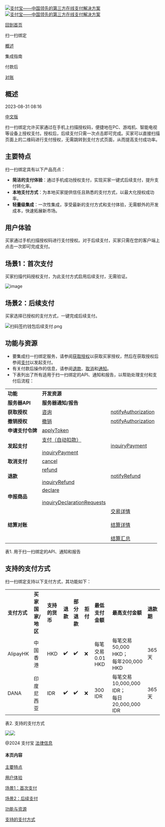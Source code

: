 [![支付宝——中国领先的第三方在线支付解决方案](https://ac.alipay.com/storage/2024/3/26/d66c43c0-440d-4c97-9976-f2028a2c8c5e.svg)![支付宝——中国领先的第三方在线支付解决方案](https://ac.alipay.com/storage/2024/3/26/a48bd336-aea0-4f16-bf83-616eacbb4434.svg)](/docs/zh-CN/)

[回到首页](../../)

扫一扫绑定

[概述](/docs/zh-CN/ac/scantopay/overview)

集成指南

付款后

[对账](/docs/zh-CN/ac/scantopay/settle_reconcile)

概述
-----

2023-08-31 08:16

[中文版](https://global.alipay.com/docs/ac/scantopay/overview)

扫一扫绑定允许买家通过在手机上扫描授权码，便捷地在PC、游戏机、智能电视等设备上授权支付。授权后，后续支付只需一次点击即可完成。买家可以直接扫描页面上的二维码进行支付授权，无需跳转到支付方式页面，从而提高支付成功率。

主要特点
---------

扫一扫绑定具有以下产品亮点：

*   **简洁的支付体验**：通过手机成功授权支付，实现买家一键式后续支付，提升支付转化率。
*   **本地支付方式**：为本地买家提供信任且熟悉的支付方式，以最大化授权成功率。
*   **轻量级集成**：一次性集成，享受最新的支付方式和支付体验，无需额外的开发成本，快速拓展新市场。

用户体验
---------

买家通过手机扫描授权码进行支付授权。对于后续支付，买家只需在您的客户端上点击一次即可完成支付。

场景1：首次支付
-----------------

买家扫描代码授权支付，为此支付方式启用后续支付，无需验证。

![image](https://ac.alipay.com/storage/2020/5/11/793a3d8d-5270-405b-9362-e6a670b9c842.png "image")

场景2：后续支付
----------------

买家选择已授权的支付方式，一键完成后续支付。

![扫码签约钱包后续支付.png](https://ac.alipay.com/storage/2020/5/11/793a3d8d-5270-405b-9362-e6a670b9c842.png "扫码签约钱包后续支付.png")

功能与资源
-----------

*   要集成扫一扫绑定服务，请参阅[获取授权](https://global.alipay.com/docs/ac/scantopay/authorization)以获取买家授权，然后在获取授权后参阅[支付](https://global.alipay.com/docs/ac/scantopay/pay)以发起支付。
*   有关付款后操作的信息，请参阅[退款](https://global.alipay.com/docs/ac/scantopay/refund)、[取消](https://global.alipay.com/docs/ac/scantopay/cancel)和[通知](https://global.alipay.com/docs/ac/scantopay/notification)。
*   下表列出了所有适用于扫一扫绑定的API、通知和报告，以帮助处理支付和支付后流程：

|     |     |     |
| --- | --- | --- |
| **功能** | **开发资源** |     |
| **服务器API** | **服务器通知/报告** |
| **获取授权** | [咨询](https://global.alipay.com/docs/ac/ams/authconsult) | [notifyAuthorization](https://global.alipay.com/docs/ac/ams/notifyauth) |
| **撤销授权** | [撤销](https://global.alipay.com/docs/ac/ams/authrevocation) | [notifyAuthorization](https://global.alipay.com/docs/ac/ams/notifyauth) |
| **申请支付令牌** | [applyToken](https://global.alipay.com/docs/ac/ams/accesstokenapp) |     |
| **发起支付** | [支付（自动扣款）](https://global.alipay.com/docs/ac/ams/payment_agreement)<br><br>[inquiryPayment](https://global.alipay.com/docs/ac/ams/paymentri_online) | [inquiryPayment](https://global.alipay.com/docs/ac/ams/paymentrn_online) |
| **取消支付** | [cancel](https://global.alipay.com/docs/ac/ams/paymentc_online) |     |
| **退款** | [refund](https://global.alipay.com/docs/ac/ams/refund_online)<br><br>[inquiryRefund](https://global.alipay.com/docs/ac/ams/ir_online) | [notifyRefund](https://global.alipay.com/docs/ac/ams/notify_refund) |
| **申报商品** | [declare](https://global.alipay.com/docs/ac/ams/declare)<br><br>[inquiryDeclarationRequests](https://global.alipay.com/docs/ac/ams/inquirydeclare) |     |
| **结算对账** |     | [交易详情](https://global.alipay.com/docs/ac/reconcile/transaction_details)<br><br>[结算详情](https://global.alipay.com/docs/ac/reconcile/settlement_details)<br><br>[结算汇总](https://global.alipay.com/docs/ac/reconcile/settlement_summary) |

表1. 用于扫一扫绑定的API、通知和报告

支持的支付方式
----------------

扫一扫绑定支持以下支付方式，其功能如下：

|     |     |     |     |     |     |     |     |     |
| --- | --- | --- | --- | --- | --- | --- | --- | --- |
| **支付方式** | **买家国家/地区** | **支持的货币** | **退款** | **部分退款** | **拒付** | **最低支付金额** | **最高支付金额** | **退款期** |
| AlipayHK | 中国香港 | HKD | ✔️  | ✔️  | ❌   | 每笔交易0.01 HKD | 每笔交易50,000 HKD；<br>每年200,000 HKD | 365天 |
| DANA | 印度尼西亚 | IDR | ✔️  | ✔️  | ❌   | 300 IDR | 每笔交易10,000,000 IDR；<br>每日20,000,000 IDR | 365天 |

表2. 支持的支付方式

![](https://ac.alipay.com/storage/2021/5/20/19b2c126-9442-4f16-8f20-e539b1db482a.png)![](https://ac.alipay.com/storage/2021/5/20/e9f3f154-dbf0-455f-89f0-b3d4e0c14481.png)

@2024 支付宝 [法律信息](https://global.alipay.com/docs/ac/platform/membership)

#### 本页内容

[主要特点](#uugdl "主要特点")

[用户体验](#2lQCL "用户体验")

[场景1：首次支付](#4LBDz "场景1：首次支付")

[场景2：后续支付](#elK1T "场景2：后续支付")

[功能与资源](#rcMbR "功能与资源")

[支持的支付方式](#xGPEk "支持的支付方式")